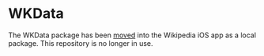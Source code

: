 # WKData

The WKData package has been [moved](https://github.com/wikimedia/wikipedia-ios/pull/4615) into the Wikipedia iOS app as a local package. This repository is no longer in use.
